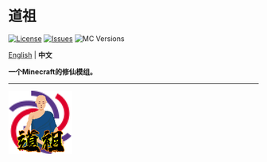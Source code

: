 # 道祖

[![License](https://img.shields.io/badge/License-MIT-red)](LICENSE)
[![Issues](https://img.shields.io/github/issues/decelk-coder/DaoZu.svg)](https://github.com/decelk-coder/DaoZu/issues)
![MC Versions](https://img.shields.io/badge/For_MC-1.21.1-red)

[English](README.md) | **中文**

**一个Minecraft的修仙模组。**

---

![LOGO](src/main/resources/assets/daozu/icon.png)